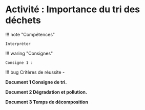 # Activité : Importance du tri des déchets

!!! note "Compétences"

    Interpréter 

!!! waring "Consignes"

    Consigne 1 : 
    
!!! bug Critères de réussite
    - 




**Document 1 Consigne de tri.**




**Document 2 Dégradation et pollution.**




**Document 3 Temps de décomposition**





